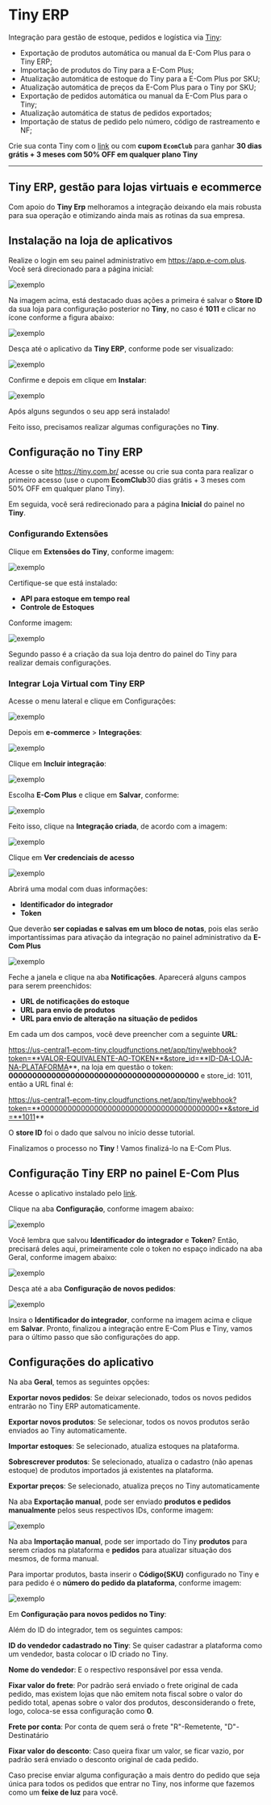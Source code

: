 # Tiny ERP

Integração para gestão de estoque, pedidos e logística via [Tiny](https://tiny.com.br/):

- Exportação de produtos automática ou manual da E-Com Plus para o Tiny ERP;
- Importação de produtos do Tiny para a E-Com Plus;
- Atualização automática de estoque do Tiny para a E-Com Plus por SKU;
- Atualização automática de preços da E-Com Plus para o Tiny por SKU;
- Exportação de pedidos automática ou manual da E-Com Plus para o Tiny;
- Atualização automática de status de pedidos exportados;
- Importação de status de pedido pelo número, código de rastreamento e NF;

<div class="alert alert-info">
  Crie sua conta Tiny com o <a href="https://www.tiny.com.br/inscricao?parceiro=EcomClub">link</a> ou com <b>cupom <code>EcomClub</code></b> para ganhar <b>30 dias grátis + 3 meses com 50% OFF em qualquer plano Tiny</b>
</div>

___

## Tiny ERP, gestão para lojas virtuais e ecommerce

Com apoio do **Tiny Erp** melhoramos a integração deixando ela mais robusta para sua operação e otimizando ainda mais as rotinas da sua empresa.

## Instalação na loja de aplicativos

Realize o login em seu painel administrativo em https://app.e-com.plus. Você será direcionado para a página inicial:

![exemplo](https://us-central1-ecom-mandabem.cloudfunctions.net/app/img/instalar.png)

Na imagem acima, está destacado duas ações a primeira é salvar o **Store ID** da sua loja para configuração posterior no **Tiny**, no caso é **1011** e clicar no ícone conforme a figura abaixo:

![exemplo](https://us-central1-ecom-mandabem.cloudfunctions.net/app/img/aplicativo.png)

Desça até o aplicativo da **Tiny ERP**, conforme pode ser visualizado:

![exemplo](https://us-central1-ecom-mandabem.cloudfunctions.net/app/img/app_tiny.png)

Confirme e depois em clique em **Instalar**:

![exemplo](https://us-central1-ecom-mandabem.cloudfunctions.net/app/img/app_tiny2.png)

Após alguns segundos o seu app será instalado!

Feito isso, precisamos realizar algumas configurações no **Tiny**.

## Configuração no Tiny ERP

Acesse o site https://tiny.com.br/ acesse ou crie sua conta para realizar o primeiro acesso (use o cupom **EcomClub**30 dias grátis + 3 meses com 50% OFF em qualquer plano Tiny).

Em seguida, você será redirecionado para a página **Inicial** do painel no **Tiny**.

### Configurando Extensões 

Clique em **Extensões do Tiny**, conforme imagem:

![exemplo](https://us-central1-ecom-mandabem.cloudfunctions.net/app/img/extensoes.png)
 

Certifique-se que está instalado:

- **API para estoque em tempo real**
- **Controle de Estoques**

Conforme imagem:

![exemplo](https://us-central1-ecom-mandabem.cloudfunctions.net/app/img/confirmacao.png) 

Segundo passo é a criação da sua loja dentro do painel do Tiny para realizar demais configurações.

### Integrar Loja Virtual com Tiny ERP

Acesse o menu lateral e clique em Configurações:

![exemplo](https://us-central1-ecom-mandabem.cloudfunctions.net/app/img/configuracao.png) 

Depois em **e-commerce** > **Integrações**:

![exemplo](https://us-central1-ecom-mandabem.cloudfunctions.net/app/img/integracao.png) 

Clique em **Incluir integração**:

![exemplo](https://us-central1-ecom-mandabem.cloudfunctions.net/app/img/integracao2.png) 

Escolha **E-Com Plus** e clique em **Salvar**, conforme:

![exemplo](https://us-central1-ecom-mandabem.cloudfunctions.net/app/img/salvar.png) 

Feito isso, clique na **Integração criada**, de acordo com a imagem:

![exemplo](https://us-central1-ecom-mandabem.cloudfunctions.net/app/img/criada.png) 

Clique em **Ver credenciais de acesso**

![exemplo](https://us-central1-ecom-mandabem.cloudfunctions.net/app/img/credenciais_acesso.png) 

Abrirá uma modal com duas informações:

- **Identificador do integrador**
- **Token** 

Que deverão **ser copiadas e salvas em um bloco de notas**, pois elas serão importantíssimas para ativação da integração no painel administrativo da **E-Com Plus**

![exemplo](https://us-central1-ecom-mandabem.cloudfunctions.net/app/img/credencial.png) 

Feche a janela e clique na aba **Notificações**. Aparecerá alguns campos para serem preenchidos:

- **URL de notificações do estoque**
- **URL para envio de produtos**
- **URL para envio de alteração na situação de pedidos**

Em cada um dos campos, você deve preencher com a seguinte **URL**:

https://us-central1-ecom-tiny.cloudfunctions.net/app/tiny/webhook?token=**VALOR-EQUIVALENTE-AO-TOKEN**&store_id=**ID-DA-LOJA-NA-PLATAFORMA**, na loja em questão o token: **0000000000000000000000000000000000000000** e store_id: 1011, então a URL final é:

https://us-central1-ecom-tiny.cloudfunctions.net/app/tiny/webhook?token=**0000000000000000000000000000000000000000**&store_id=**1011**

O **store ID** foi o dado que salvou no início desse tutorial.

Finalizamos o processo no **Tiny** ! Vamos finalizá-lo na E-Com Plus.

## Configuração Tiny ERP no painel E-Com Plus

Acesse o aplicativo instalado pelo [link](https://app.e-com.plus/#/apps/edit/105922).

Clique na aba **Configuração**, conforme imagem abaixo:

![exemplo](https://us-central1-ecom-mandabem.cloudfunctions.net/app/img/config_ecom.png) 

Você lembra que salvou  **Identificador do integrador** e **Token**? Então, precisará deles aqui, primeiramente cole o token no espaço indicado na aba Geral, conforme imagem abaixo:

![exemplo](https://us-central1-ecom-mandabem.cloudfunctions.net/app/img/chave.png) 


Desça até a aba **Configuração de novos pedidos**:

![exemplo](https://us-central1-ecom-mandabem.cloudfunctions.net/app/img/novo_pedido.png) 


Insira o **Identificador do integrador**, conforme na imagem acima e clique em **Salvar**.
Pronto, finalizou a integração entre E-Com Plus e Tiny, vamos para o último passo que são configurações do app.

## Configurações do aplicativo

Na aba **Geral**, temos as seguintes opções:

**Exportar novos pedidos**: Se deixar selecionado, todos os novos pedidos entrarão no Tiny ERP automaticamente. 

**Exportar novos produtos**: Se selecionar, todos os novos produtos serão enviados ao Tiny automaticamente.

**Importar estoques**: Se selecionado, atualiza estoques na plataforma.

**Sobrescrever produtos**: Se selecionado, atualiza o cadastro (não apenas estoque) de produtos importados já existentes na plataforma.

**Exportar preços**: Se selecionado, atualiza preços no Tiny automaticamente

Na aba **Exportação manual**, pode ser enviado **produtos e pedidos manualmente** pelos seus respectivos IDs, conforme imagem:

![exemplo](https://us-central1-ecom-mandabem.cloudfunctions.net/app/img/exportar_manual.png) 


Na aba **Importação manual**, pode ser importado do Tiny **produtos** para serem criados na plataforma e **pedidos** para atualizar situação dos mesmos, de forma manual.

Para importar produtos, basta inserir o **Código(SKU)** configurado no Tiny e para pedido é o **número do pedido da plataforma**, conforme imagem:

![exemplo](https://us-central1-ecom-mandabem.cloudfunctions.net/app/img/importar_manual.png) 


Em **Configuração para novos pedidos no Tiny**:

Além do ID do integrador, tem os seguintes campos:

**ID do vendedor cadastrado no Tiny**: Se quiser cadastrar a plataforma como um vendedor, basta colocar o ID criado no Tiny.

**Nome do vendedor**: E o respectivo responsável por essa venda.

**Fixar valor do frete**: Por padrão será enviado o frete original de cada pedido, mas existem lojas que não emitem nota fiscal sobre o valor do pedido total, apenas sobre o valor dos produtos, desconsiderando o frete, logo, coloca-se essa configuração como **0**.

**Frete por conta**: Por conta de quem será o frete "R"-Remetente, "D"-Destinatário

**Fixar valor do desconto**: Caso queira fixar um valor, se ficar vazio, por padrão será enviado o desconto original de cada pedido.

Caso precise enviar alguma configuração a mais dentro do pedido que seja única para todos os pedidos que entrar no Tiny, nos informe que fazemos como um **feixe de luz** para você.